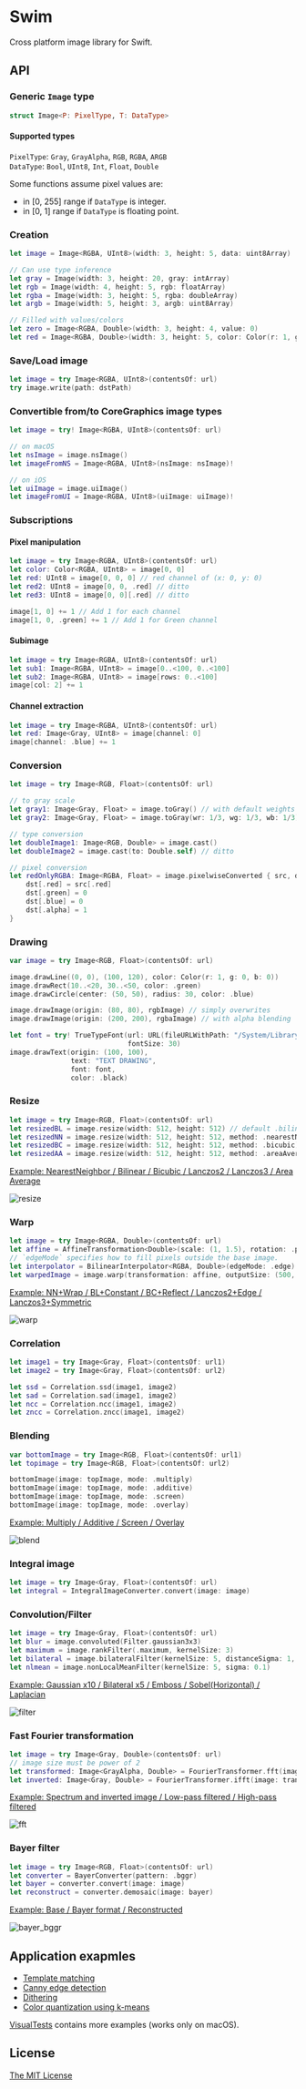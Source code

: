 # Swim
Cross platform image library for Swift.

## API

### Generic `Image` type
```swift
struct Image<P: PixelType, T: DataType>
```

#### Supported types
`PixelType`: `Gray`, `GrayAlpha`, `RGB`, `RGBA`, `ARGB`  
`DataType`: `Bool`, `UInt8`, `Int`, `Float`, `Double`  

Some functions assume pixel values are:
- in  [0, 255] range if `DataType` is integer.
- in [0, 1] range if `DataType` is floating point.

### Creation
```swift
let image = Image<RGBA, UInt8>(width: 3, height: 5, data: uint8Array)

// Can use type inference
let gray = Image(width: 3, height: 20, gray: intArray)
let rgb = Image(width: 4, height: 5, rgb: floatArray)
let rgba = Image(width: 3, height: 5, rgba: doubleArray)
let argb = Image(width: 5, height: 3, argb: uint8Array)

// Filled with values/colors
let zero = Image<RGBA, Double>(width: 3, height: 4, value: 0)
let red = Image<RGBA, Double>(width: 3, height: 5, color: Color(r: 1, g: 0, b: 0, a: 1))
```

### Save/Load image
```swift
let image = try Image<RGBA, UInt8>(contentsOf: url)
try image.write(path: dstPath)
```

### Convertible from/to CoreGraphics image types
```swift
let image = try! Image<RGBA, UInt8>(contentsOf: url)

// on macOS
let nsImage = image.nsImage()
let imageFromNS = Image<RGBA, UInt8>(nsImage: nsImage)!

// on iOS
let uiImage = image.uiImage()
let imageFromUI = Image<RGBA, UInt8>(uiImage: uiImage)!
```

### Subscriptions
#### Pixel manipulation
```swift
let image = try Image<RGBA, UInt8>(contentsOf: url)
let color: Color<RGBA, UInt8> = image[0, 0]
let red: UInt8 = image[0, 0, 0] // red channel of (x: 0, y: 0)
let red2: UInt8 = image[0, 0, .red] // ditto
let red3: UInt8 = image[0, 0][.red] // ditto

image[1, 0] += 1 // Add 1 for each channel
image[1, 0, .green] += 1 // Add 1 for Green channel
```

#### Subimage
```swift
let image = try Image<RGBA, UInt8>(contentsOf: url)
let sub1: Image<RGBA, UInt8> = image[0..<100, 0..<100]
let sub2: Image<RGBA, UInt8> = image[rows: 0..<100]
image[col: 2] += 1
```

#### Channel extraction
```swift
let image = try Image<RGBA, UInt8>(contentsOf: url)
let red: Image<Gray, UInt8> = image[channel: 0]
image[channel: .blue] += 1
```

### Conversion

```swift
let image = try Image<RGB, Float>(contentsOf: url)

// to gray scale
let gray1: Image<Gray, Float> = image.toGray() // with default weights
let gray2: Image<Gray, Float> = image.toGray(wr: 1/3, wg: 1/3, wb: 1/3) // with specified weights

// type conversion
let doubleImage1: Image<RGB, Double> = image.cast()
let doubleImage2 = image.cast(to: Double.self) // ditto

// pixel conversion
let redOnlyRGBA: Image<RGBA, Float> = image.pixelwiseConverted { src, dst in 
    dst[.red] = src[.red]
    dst[.green] = 0
    dst[.blue] = 0
    dst[.alpha] = 1
}
```

### Drawing

```swift
var image = try Image<RGB, Float>(contentsOf: url)

image.drawLine((0, 0), (100, 120), color: Color(r: 1, g: 0, b: 0))
image.drawRect(10..<20, 30..<50, color: .green)
image.drawCircle(center: (50, 50), radius: 30, color: .blue)

image.drawImage(origin: (80, 80), rgbImage) // simply overwrites
image.drawImage(origin: (200, 200), rgbaImage) // with alpha blending

let font = try! TrueTypeFont(url: URL(fileURLWithPath: "/System/Library/Fonts/Helvetica.ttc"), 
                             fontSize: 30)
image.drawText(origin: (100, 100),
               text: "TEXT DRAWING", 
               font: font, 
               color: .black)
```

### Resize
```swift 
let image = try Image<RGB, Float>(contentsOf: url)
let resizedBL = image.resize(width: 512, height: 512) // default .bilinear
let resizedNN = image.resize(width: 512, height: 512, method: .nearestNeighbor)
let resizedBC = image.resize(width: 512, height: 512, method: .bicubic)
let resizedAA = image.resize(width: 512, height: 512, method: .areaAverage)
```

[Example: NearestNeighbor / Bilinear / Bicubic / Lanczos2 / Lanczos3 / Area Average](https://github.com/t-ae/swim/blob/99e7be2655057190b62426cdb85fe56b130d7126/Tests/VisualTests/ResizeVisualTests.swift#L29-L49)

![resize](https://user-images.githubusercontent.com/12446914/58522331-c2b59d00-81fa-11e9-9d13-801c9e28c6c3.png)

### Warp
```swift
let image = try Image<RGBA, Double>(contentsOf: url)
let affine = AffineTransformation<Double>(scale: (1, 1.5), rotation: .pi/6. translation: (100, 120))
// `edgeMode` specifies how to fill pixels outside the base image.
let interpolator = BilinearInterpolator<RGBA, Double>(edgeMode: .edge)
let warpedImage = image.warp(transformation: affine, outputSize: (500, 500), interpolator: interpolator)
```

[Example: NN+Wrap / BL+Constant / BC+Reflect / Lanczos2+Edge / Lanczos3+Symmetric](https://github.com/t-ae/swim/blob/99e7be2655057190b62426cdb85fe56b130d7126/Tests/VisualTests/WarpVisualTests.swift#L216-L258)

![warp](https://user-images.githubusercontent.com/12446914/58522375-09a39280-81fb-11e9-9229-3478797c26e8.png)

### Correlation
```swift
let image1 = try Image<Gray, Float>(contentsOf: url1)
let image2 = try Image<Gray, Float>(contentsOf: url2)

let ssd = Correlation.ssd(image1, image2)
let sad = Correlation.sad(image1, image2)
let ncc = Correlation.ncc(image1, image2)
let zncc = Correlation.zncc(image1, image2)
```

### Blending
```swift
var bottomImage = try Image<RGB, Float>(contentsOf: url1)
let topimage = try Image<RGB, Float>(contentsOf: url2)

bottomImage(image: topImage, mode: .multiply)
bottomImage(image: topImage, mode: .additive)
bottomImage(image: topImage, mode: .screen)
bottomImage(image: topImage, mode: .overlay)
```

[Example: Multiply / Additive / Screen / Overlay](https://github.com/t-ae/swim/blob/99e7be2655057190b62426cdb85fe56b130d7126/Tests/VisualTests/BlendVisualTests.swift#L10-L25)

![blend](https://user-images.githubusercontent.com/12446914/58079157-54198380-7beb-11e9-93dd-ac5dac2b12d3.png)

### Integral image
```swift 
let image = try Image<Gray, Float>(contentsOf: url)
let integral = IntegralImageConverter.convert(image: image)
```

### Convolution/Filter

```swift 
let image = try Image<Gray, Float>(contentsOf: url)
let blur = image.convoluted(Filter.gaussian3x3)
let maximum = image.rankFilter(.maximum, kernelSize: 3)
let bilateral = image.bilateralFilter(kernelSize: 5, distanceSigma: 1, valueSigma: 0.1)
let nlmean = image.nonLocalMeanFilter(kernelSize: 5, sigma: 0.1)
```

[Example: Gaussian x10 / Bilateral x5 / Emboss / Sobel(Horizontal) / Laplacian](https://github.com/t-ae/swim/blob/99e7be2655057190b62426cdb85fe56b130d7126/Tests/VisualTests/FilterVisualTests.swift#L133-L163)

![filter](https://user-images.githubusercontent.com/12446914/58389904-4b043880-8069-11e9-8555-c84be376da9b.png)

### Fast Fourier transformation

```swift
let image = try Image<Gray, Double>(contentsOf: url)
// image size must be power of 2
let transformed: Image<GrayAlpha, Double> = FourierTransformer.fft(image: image)
let inverted: Image<Gray, Double> = FourierTransformer.ifft(image: transformed)
```

[Example: Spectrum and inverted image / Low-pass filtered / High-pass filtered](https://github.com/t-ae/swim/blob/99e7be2655057190b62426cdb85fe56b130d7126/Tests/VisualTests/FourierTransformerVisualTests.swift#L10-L74)

![fft](https://user-images.githubusercontent.com/12446914/57998357-109c1800-7b0c-11e9-818b-600f75485794.png)


### Bayer filter
```swift 
let image = try Image<RGB, Float>(contentsOf: url)
let converter = BayerConverter(pattern: .bggr)
let bayer = converter.convert(image: image)
let reconstruct = converter.demosaic(image: bayer)
```

[Example: Base / Bayer format / Reconstructed](https://github.com/t-ae/swim/blob/99e7be2655057190b62426cdb85fe56b130d7126/Tests/VisualTests/BayerVisualTests.swift#L12-L28)

![bayer_bggr](https://user-images.githubusercontent.com/12446914/56634959-cce5f800-669e-11e9-89a2-ce49121a44bc.png)

## Application exapmles

- [Template matching](https://github.com/t-ae/swim/blob/99e7be2655057190b62426cdb85fe56b130d7126/Tests/VisualTests/ApplicationVisualTests.swift#L340-L414)
- [Canny edge detection](https://github.com/t-ae/swim/blob/99e7be2655057190b62426cdb85fe56b130d7126/Tests/VisualTests/ApplicationVisualTests.swift#L226-L338)
- [Dithering](https://github.com/t-ae/swim/blob/99e7be2655057190b62426cdb85fe56b130d7126/Tests/VisualTests/ApplicationVisualTests.swift#L416-L456)
- [Color quantization using k-means](https://github.com/t-ae/swim/blob/99e7be2655057190b62426cdb85fe56b130d7126/Tests/VisualTests/ApplicationVisualTests.swift#L481-L556)

[VisualTests](https://github.com/t-ae/swim/blob/master/Tests/VisualTests) contains more examples (works only on macOS).

## License

[The MIT License](https://github.com/t-ae/swim/blob/master/LICENSE)
